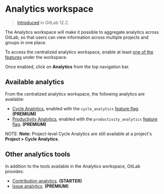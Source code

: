 # Analytics workspace

> [Introduced](https://gitlab.com/gitlab-org/gitlab/issues/12077) in GitLab 12.2.

The Analytics workspace will make it possible to aggregate analytics across
GitLab, so that users can view information across multiple projects and groups
in one place.

To access the centralized analytics workspace, enable at least
[one of the features](#available-analytics) under the workspace.

Once enabled, click on **Analytics** from the top navigation bar.

## Available analytics

From the centralized analytics workspace, the following analytics are available:

- [Cycle Analytics](cycle_analytics.md), enabled with the `cycle_analytics`
  [feature flag](../../development/feature_flags/development.html#enabling-a-feature-flag-in-development). **(PREMIUM)**
- [Productivity Analytics](productivity_analytics.md), enabled with the `productivity_analytics`
  [feature flag](../../development/feature_flags/development.html#enabling-a-feature-flag-in-development). **(PREMIUM)**

NOTE: **Note:**
Project-level Cycle Analytics are still available at a project's **Project > Cycle Analytics**.

## Other analytics tools

In addition to the tools available in the Analytics workspace, GitLab provides:

- [Contribution analytics](../group/contribution_analytics/index.md). **(STARTER)**
- [Issue analytics](../group/issues_analytics/index.md). **(PREMIUM)**
